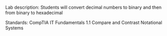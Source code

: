 Lab description: Students will convert decimal numbers to binary and then from binary to hexadecimal

Standards: CompTIA IT Fundamentals 1.1 Compare and Contrast Notational Systems
